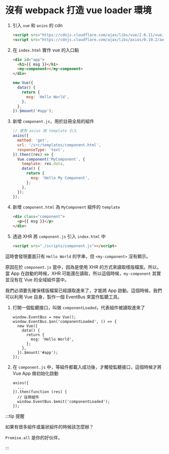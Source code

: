 # 沒有 webpack 打造 vue loader 環境

1. 引入 `vue` 和 `axios` 的 cdn

   ```html
   <script src="https://cdnjs.cloudflare.com/ajax/libs/vue/2.6.11/vue.min.js"></script>
   <script src="https://cdnjs.cloudflare.com/ajax/libs/axios/0.19.2/axios.min.js"></script>
   ```

1. 在 `index.html` 實作 vue 的入口點

   ```html
   <div id="app">
     <h1>{{ msg }}</h1>
     <my-component></my-component>
   </div>
   ```

   ```js
   new Vue({
     data() {
       return {
         msg: 'Hello World',
       };
     },
   }).$mount('#app');
   ```

1. 新增 `component.js`，用於註冊全局的組件

   ```js
   // 使用 axios 將 template 引入
   axios({
     method: 'get',
     url: '/src/templates/component.html',
     responseType: 'text',
   }).then((res) => {
     Vue.component('MyComponent', {
       template: res.data,
       data() {
         return {
           msg: 'Hello My Component',
         };
       },
     });
   });
   ```

1. 新增 `component.html` 為 `MyComponent` 組件的 `template`

   ```html
   <div class="component">
     <p>{{ msg }}</p>
   </div>
   ```

1. 透過 XHR 將 `component.js` 引入 `index.html` 中

   ```html
   <script src="./scripts/component.js"></script>
   ```

這時會發現畫面只有 `Hello World` 的字串，但 `<my-component>` 沒有顯示。

原因在於 `component.js` 當中，因為是使用 XHR 的方式來讀取樣版檔案。所以，當 App 在啟動的時候，XHR 可能還在讀取，所以這個時候，`my-component` 其實並沒有在 Vue 的全域組件當中。

我們必須要先確保樣版檔案已經讀取進來了，才能將 App 啟動。這個時候，我們可以利用 Vue 自身，製作一個 EventBus 來當作監聽工具。

1. 打開一個監聽接口，叫做 `componentLoaded`，代表組件被讀取進來了

   ```js{2}
   window.EventBus = new Vue();
   window.EventBus.$on('componentLoaded', () => {
     new Vue({
       data() {
         return {
           msg: 'Hello World',
         };
       },
     }).$mount('#app');
   });
   ```

1. 在 `component.js` 中，等組件都載入成功後，才觸發監聽接口，這個時候才將 Vue App 做初始化啟動

   ```js{5}
   axios({
     ...
   }).then(function (res) {
     // 註冊組件
     window.EventBus.$emit('componentLoaded');
   });
   ```

:::tip 提醒

如果有很多組件或巢狀組件的時候該怎麼辦？

`Promise.all` 是你的好伙伴。

:::
